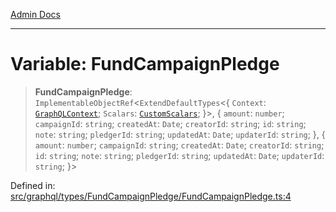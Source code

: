 [Admin Docs](/)

***

# Variable: FundCampaignPledge

> **FundCampaignPledge**: `ImplementableObjectRef`\<`ExtendDefaultTypes`\<\{ `Context`: [`GraphQLContext`](../../../../context/type-aliases/GraphQLContext.md); `Scalars`: [`CustomScalars`](../../../../scalars/type-aliases/CustomScalars.md); \}\>, \{ `amount`: `number`; `campaignId`: `string`; `createdAt`: `Date`; `creatorId`: `string`; `id`: `string`; `note`: `string`; `pledgerId`: `string`; `updatedAt`: `Date`; `updaterId`: `string`; \}, \{ `amount`: `number`; `campaignId`: `string`; `createdAt`: `Date`; `creatorId`: `string`; `id`: `string`; `note`: `string`; `pledgerId`: `string`; `updatedAt`: `Date`; `updaterId`: `string`; \}\>

Defined in: [src/graphql/types/FundCampaignPledge/FundCampaignPledge.ts:4](https://github.com/NishantSinghhhhh/talawa-api/blob/cecfd40a68e5e0e9c8a0b8efd045a3c4381a2c01/src/graphql/types/FundCampaignPledge/FundCampaignPledge.ts#L4)
